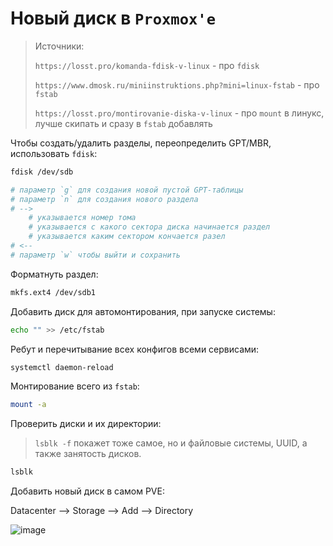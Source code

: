# Новый диск в `Proxmox'e`

> Источники:
>
> `https://losst.pro/komanda-fdisk-v-linux` - про `fdisk`
>
> `https://www.dmosk.ru/miniinstruktions.php?mini=linux-fstab` - про `fstab`
>
> `https://losst.pro/montirovanie-diska-v-linux` - про `mount` в линукс, лучше скипать и сразу в `fstab` добавлять


Чтобы создать/удалить разделы, переопределить GPT/MBR, использовать `fdisk`:
```bash
fdisk /dev/sdb

# параметр `g` для создания новой пустой GPT-таблицы
# параметр `n` для создания нового раздела
# -->
    # указывается номер тома
    # указывается с какого сектора диска начинается раздел
    # указывается каким сектором кончается разел
# <--
# параметр `w` чтобы выйти и сохранить
```

Форматнуть раздел:
```bash
mkfs.ext4 /dev/sdb1
```

Добавить диск для автомонтирования, при запуске системы:
```bash
echo "" >> /etc/fstab
```

Ребут и перечитывание всех конфигов всеми сервисами:
```bash
systemctl daemon-reload
```
Монтирование всего из `fstab`:
```bash
mount -a 
```

Проверить диски и их директории:
> `lsblk -f` покажет тоже самое, но и файловые системы, UUID, а также занятость дисков.
```bash
lsblk
```
Добавить новый диск в самом PVE:

Datacenter --> Storage --> Add --> Directory

![image](https://github.com/user-attachments/assets/a3e1e2d5-e6cf-4bd4-9d40-1be7145f2a4e)

